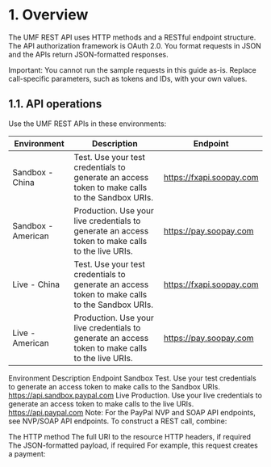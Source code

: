# 1. Overview

The UMF REST API uses HTTP methods and a RESTful endpoint structure. The API authorization framework is OAuth 2.0. You format requests in JSON and the APIs return JSON-formatted responses.

<aside class="notice">
Important: You cannot run the sample requests in this guide as-is. Replace call-specific parameters, such as tokens and IDs, with your own values.
</aside>

## 1.1. API operations

Use the UMF REST APIs in these environments:

Environment | Description | Endpoint
------------|-------------|---------
Sandbox - China | Test. Use your test credentials to generate an access token to make calls to the Sandbox URIs. | https://fxapi.soopay.com
Sandbox - American | Production. Use your live credentials to generate an access token to make calls to the live URIs. | https://pay.soopay.com
Live - China | Test. Use your test credentials to generate an access token to make calls to the Sandbox URIs. | https://fxapi.soopay.com
Live - American | Production. Use your live credentials to generate an access token to make calls to the live URIs. | https://pay.soopay.com



Environment	Description	Endpoint
Sandbox	Test. Use your test credentials to generate an access token to make calls to the Sandbox URIs.	https://api.sandbox.paypal.com
Live	Production. Use your live credentials to generate an access token to make calls to the live URIs.	https://api.paypal.com
Note: For the PayPal NVP and SOAP API endpoints, see NVP/SOAP API endpoints.
To construct a REST call, combine:

The HTTP method
The full URI to the resource
HTTP headers, if required
The JSON-formatted payload, if required
For example, this request creates a payment:







